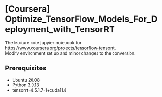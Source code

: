 # [Coursera] Optimize_TensorFlow_Models_For_Deployment_with_TensorRT
The letcture note jupyter notebook for https://www.coursera.org/projects/tensorflow-tensorrt.  
Modify environment set up and minor changes to the conversion. 

## Prerequisites
* Ubuntu 20.08
* Python 3.9.13
* tensorrt=8.5.1.7-1+cuda11.8